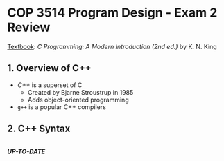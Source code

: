# COP 3514 Program Design - Exam 2 Review

<ins>Textbook</ins>: *C Programming: A Modern Introduction (2nd ed.)* by K. N. King

## 1. Overview of C++

- *C++* is a superset of C
    - Created by Bjarne Stroustrup in 1985
    - Adds object-oriented programming
- `g++` is a popular C++ compilers

## 2. C++ Syntax
```cpp

```

***UP-TO-DATE***